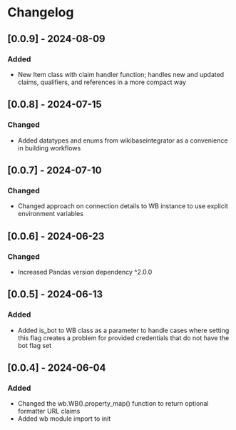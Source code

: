 # Changelog

## [0.0.9] - 2024-08-09
### Added
- New Item class with claim handler function; handles new and updated claims, qualifiers, and references in a more compact way

## [0.0.8] - 2024-07-15
### Changed
- Added datatypes and enums from wikibaseintegrator as a convenience in building workflows

## [0.0.7] - 2024-07-10
### Changed
- Changed approach on connection details to WB instance to use explicit environment variables

## [0.0.6] - 2024-06-23
### Changed
- Increased Pandas version dependency ^2.0.0

## [0.0.5] - 2024-06-13
### Added
- Added is_bot to WB class as a parameter to handle cases where setting this flag creates a problem for provided credentials that do not have the bot flag set

## [0.0.4] - 2024-06-04
### Added
- Changed the wb.WB().property_map() function to return optional formatter URL claims
- Added wb module import to init